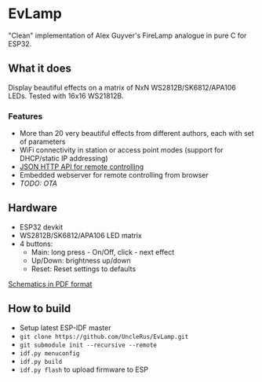 # EvLamp

"Clean" implementation of Alex Guyver's FireLamp analogue in pure C for ESP32.

## What it does

Display beautiful effects on a matrix of NxN WS2812B/SK6812/APA106 LEDs.
Tested with 16x16 WS21812B.

### Features

- More than 20 very beautiful effects from different authors, each with set of parameters
- WiFi connectivity in station or access point modes (support for DHCP/static IP addressing)
- [JSON HTTP API for remote controlling](API.md)
- Embedded webserver for remote controlling from browser
- *TODO: OTA*

## Hardware

- ESP32 devkit
- WS2812B/SK6812/APA106 LED matrix
- 4 buttons:
	- Main: long press - On/Off, click - next effect
	- Up/Down: brightness up/down
	- Reset: Reset settings to defaults

[Schematics in PDF format](hardware/plot/evlamp.pdf)

## How to build

- Setup latest ESP-IDF master
- `git clone https://github.com/UncleRus/EvLamp.git`
- `git submodule init --recursive --remote`
- `idf.py menuconfig`
- `idf.py build`
- `idf.py flash` to upload firmware to ESP
